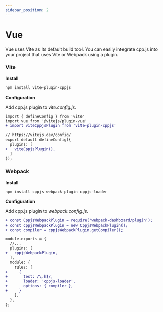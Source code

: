 ```yaml
---
sidebar_position: 2
---
```


# Vue
Vue uses Vite as its default build tool. You can easily integrate cpp.js into your project that uses Vite or Webpack using a plugin.

### Vite

**Install**

```bash npm2yarn
npm install vite-plugin-cppjs
```

**Configuration**

Add cpp.js plugin to _vite.config.js_.

```diff
import { defineConfig } from 'vite'
import vue from '@vitejs/plugin-vue'
+ import viteCppjsPlugin from 'vite-plugin-cppjs'

// https://vitejs.dev/config/
export default defineConfig({
  plugins: [
+   viteCppjsPlugin(),
  ]
});
```

### Webpack

**Install**

```bash npm2yarn
npm install cppjs-webpack-plugin cppjs-loader
```

**Configuration**

Add cpp.js plugin to _webpack.config.js_.

```diff
+ const CppjsWebpackPlugin = require('webpack-dashboard/plugin');
+ const cppjsWebpackPlugin = new CppjsWebpackPlugin();
+ const compiler = cppjsWebpackPlugin.getCompiler();

module.exports = {
  //...
  plugins: [
+   cppjsWebpackPlugin,
  ],
  module: {
    rules: [
+     {
+       test: /\.h$/,
+       loader: 'cppjs-loader',
+       options: { compiler },
+     }
    ],
  },
};
```
